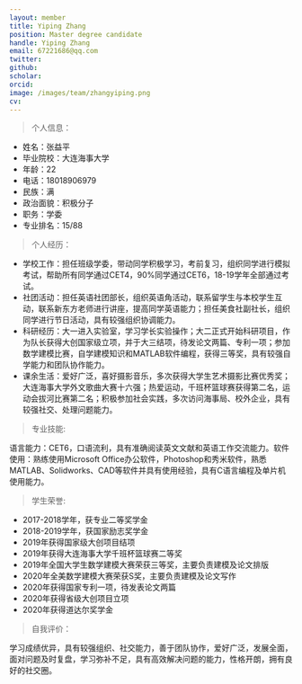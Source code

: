 ```yaml
---
layout: member
title: Yiping Zhang
position: Master degree candidate
handle: Yiping Zhang
email: 67221686@qq.com
twitter: 
github: 
scholar:
orcid: 
image: /images/team/zhangyiping.png
cv: 
---
```


> 个人信息：

- 姓名：张益平            
- 毕业院校：大连海事大学      
- 年龄：22
- 电话：18018906979           
- 民族：满
- 政治面貌：积极分子
- 职务：学委                  
- 专业排名：15/88

> 个人经历：

- 学校工作：担任班级学委，带动同学积极学习，考前复习，组织同学进行模拟考试，帮助所有同学通过CET4，90%同学通过CET6，18-19学年全部通过考试。
- 社团活动：担任英语社团部长，组织英语角活动，联系留学生与本校学生互动，联系新东方老师进行讲座，提高同学英语能力；担任美食社副社长，组织同学进行节日活动，具有较强组织协调能力。
- 科研经历：大一进入实验室，学习学长实验操作；大二正式开始科研项目，作为队长获得大创国家级立项，并于大三结项，待发论文两篇、专利一项；参加数学建模比赛，自学建模知识和MATLAB软件编程，获得三等奖，具有较强自学能力和团队协作能力。
- 课余生活：爱好广泛，喜好摄影音乐，多次获得大学生艺术摄影比赛优秀奖；大连海事大学外文歌曲大赛十六强；热爱运动，千班杯篮球赛获得第二名，运动会拔河比赛第二名；积极参加社会实践，多次访问海事局、校外企业，具有较强社交、处理问题能力。
  

> 专业技能:

语言能力：CET6，口语流利，具有准确阅读英文文献和英语工作交流能力。软件使用：熟练使用Microsoft Office办公软件，Photoshop和秀米软件，熟悉MATLAB、Solidworks、CAD等软件并具有使用经验，具有C语言编程及单片机使用能力。

> 学生荣誉:

- 2017-2018学年，获专业二等奖学金
- 2018-2019学年，获国家励志奖学金
- 2019年获得国家级大创项目结项
- 2019年获得大连海事大学千班杯篮球赛二等奖
- 2019年全国大学生数学建模大赛荣获三等奖，主要负责建模及论文排版
- 2020年全美数学建模大赛荣获S奖，主要负责建模及论文写作
- 2020年获得国家专利一项，待发表论文两篇
- 2020年获得省级大创项目立项
- 2020年获得道达尔奖学金

>自我评价：

学习成绩优异，具有较强组织、社交能力，善于团队协作，爱好广泛，发展全面，面对问题及时复盘，学习弥补不足，具有高效解决问题的能力，性格开朗，拥有良好的社交圈。